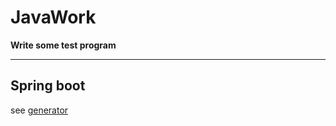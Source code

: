 # JavaWork

**Write some test program**

---
## Spring boot
see [generator](https://github.com/LiyLinL/JavaWork/tree/master/generator)

